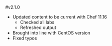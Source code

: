 #v2.1.0
- Updated content to be current with Chef 11.16
  - Checked all labs
  - Refreshed output
- Brought into line with CentOS version
- Fixed typos
